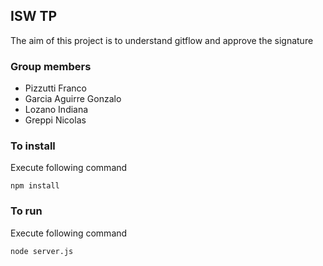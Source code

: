 ## ISW TP

The aim of this project is to understand gitflow and approve the signature

### Group members
- Pizzutti Franco
- Garcia Aguirre Gonzalo
- Lozano Indiana
- Greppi Nicolas

### To install
Execute following command 

```
npm install
```

### To run
Execute following command 

```
node server.js
```
